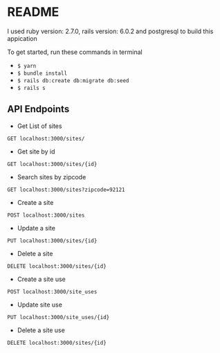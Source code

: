 # README

I used ruby version: 2.7.0, rails version: 6.0.2 and postgresql to build this appication

To get started, run these commands in terminal
- `$ yarn`
- `$ bundle install`
- `$ rails db:create db:migrate db:seed`
- `$ rails s`

## API Endpoints
- Get List of sites

`GET localhost:3000/sites/`

- Get site by id

`GET localhost:3000/sites/{id}`

- Search sites by zipcode

`GET localhost:3000/sites?zipcode=92121`

- Create a site

`POST localhost:3000/sites`

- Update a site

`PUT localhost:3000/sites/{id}`

- Delete a site

`DELETE localhost:3000/sites/{id}`

- Create a site use

`POST localhost:3000/site_uses`

- Update site use

`PUT localhost:3000/site_uses/{id}`

- Delete a site use

`DELETE localhost:3000/sites/{id}`
